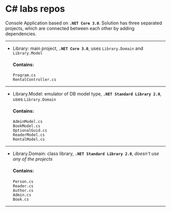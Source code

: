 # C# labs repos


Console Application based on **`.NET Core 3.0`**.
Solution has three separated projects, which are connected between each other by adding dependencies.


------
- Library: main project, **`.NET Core 3.0`**, uses `Library.Domain` and `Library.Model`
  #### Contains: 
  ```
  Program.cs
  RentalController.cs
  ```
------
- Library.Model: emulator of DB model type, **`.NET Standard Library 2.0`**, uses `Library.Domain`
  #### Contains: 
  ```
  AdminModel.cs
  BookModel.cs
  OptionalGuid.cs
  ReaderModel.cs
  RentalModel.cs
  ```
------
- Library.Domain: class library, **`.NET Standard Library 2.0`**, *doesn't use any of the projects*
  #### Contains: 
  ```
  Person.cs
  Reader.cs
  Author.cs
  Admin.cs
  Book.cs
  ```
------
